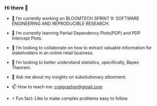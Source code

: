 ### Hi there 👋

- 🔭 I’m currently working on BLOOMTECH SPRINT 9: SOFTWARE ENGINEERING AND REPRODUCIBLE RESEARCH.

- 🌱 I’m currently learning Partial Dependency Plots(PDP) and PDP Intercept Plots.

- 👯 I’m looking to collaborate on how to extract valuable information for stakeholders in an online retail business. 

- 🤔 I’m looking to better understand statistics, specifically, Bayes Theorem.

- 💬 Ask me about my insights on substiutionary attonment. 

- 📫 How to reach me: craigrashgr@gmail.com 

- ⚡ Fun fact: Like to make complex problems easy to follow.
